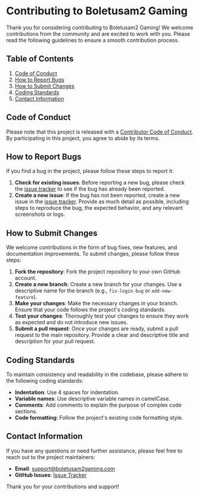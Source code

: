 # Contributing to Boletusam2 Gaming

Thank you for considering contributing to Boletusam2 Gaming! We welcome contributions from the community and are excited to work with you. Please read the following guidelines to ensure a smooth contribution process.

## Table of Contents

1. [Code of Conduct](#code-of-conduct)
2. [How to Report Bugs](#how-to-report-bugs)
3. [How to Submit Changes](#how-to-submit-changes)
4. [Coding Standards](#coding-standards)
5. [Contact Information](#contact-information)

## Code of Conduct

Please note that this project is released with a [Contributor Code of Conduct](CODE_OF_CONDUCT.md). By participating in this project, you agree to abide by its terms.

## How to Report Bugs

If you find a bug in the project, please follow these steps to report it:

1. **Check for existing issues**: Before reporting a new bug, please check the [issue tracker](https://github.com/your-repo/issues) to see if the bug has already been reported.
2. **Create a new issue**: If the bug has not been reported, create a new issue in the [issue tracker](https://github.com/your-repo/issues/new). Provide as much detail as possible, including steps to reproduce the bug, the expected behavior, and any relevant screenshots or logs.

## How to Submit Changes

We welcome contributions in the form of bug fixes, new features, and documentation improvements. To submit changes, please follow these steps:

1. **Fork the repository**: Fork the project repository to your own GitHub account.
2. **Create a new branch**: Create a new branch for your changes. Use a descriptive name for the branch (e.g., `fix-login-bug` or `add-new-feature`).
3. **Make your changes**: Make the necessary changes in your branch. Ensure that your code follows the project's coding standards.
4. **Test your changes**: Thoroughly test your changes to ensure they work as expected and do not introduce new issues.
5. **Submit a pull request**: Once your changes are ready, submit a pull request to the main repository. Provide a clear and descriptive title and description for your pull request.

## Coding Standards

To maintain consistency and readability in the codebase, please adhere to the following coding standards:

- **Indentation**: Use 4 spaces for indentation.
- **Variable names**: Use descriptive variable names in camelCase.
- **Comments**: Add comments to explain the purpose of complex code sections.
- **Code formatting**: Follow the project's existing code formatting style.

## Contact Information

If you have any questions or need further assistance, please feel free to reach out to the project maintainers:

- **Email**: support@boletusam2gaming.com
- **GitHub Issues**: [Issue Tracker](https://github.com/your-repo/issues)

Thank you for your contributions and support!